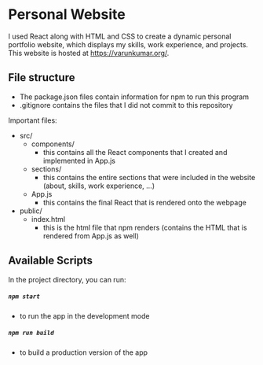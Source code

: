 # Personal Website

I used React along with HTML and CSS to create a dynamic personal portfolio website, which displays my skills, work experience, and projects. 
This website is hosted at https://varunkumar.org/.

## File structure

* The package.json files contain information for npm to run this program
* .gitignore contains the files that I did not commit to this repository

Important files:
- src/
  - components/
    * this contains all the React components that I created and implemented in App.js
  - sections/
    * this contains the entire sections that were included in the website (about, skills, work experience, ...)
  - App.js
    * this contains the final React that is rendered onto the webpage
- public/
  - index.html
    * this is the html file that npm renders (contains the HTML that is rendered from App.js as well)


## Available Scripts

In the project directory, you can run:

##### `npm start`
* to run the app in the development mode

##### `npm run build`
* to build a production version of the app
